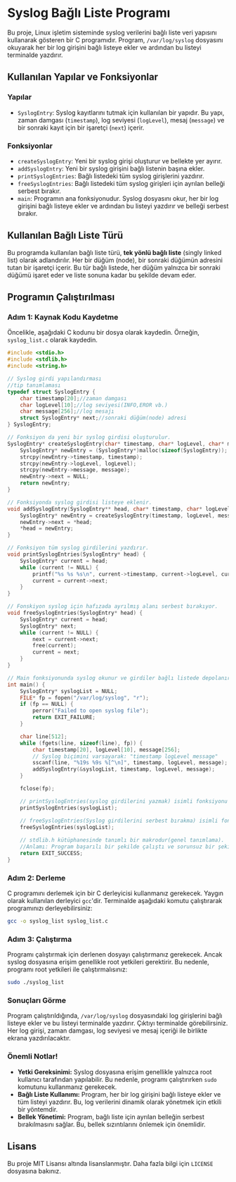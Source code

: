 # Syslog Bağlı Liste Programı

Bu proje, Linux işletim sisteminde syslog verilerini bağlı liste veri yapısını kullanarak gösteren bir C programıdır. Program, `/var/log/syslog` dosyasını okuyarak her bir log girişini bağlı listeye ekler ve ardından bu listeyi terminalde yazdırır.

## Kullanılan Yapılar ve Fonksiyonlar

### Yapılar

- `SyslogEntry`: Syslog kayıtlarını tutmak için kullanılan bir yapıdır. Bu yapı, zaman damgası (`timestamp`), log seviyesi (`logLevel`), mesaj (`message`) ve bir sonraki kayıt için bir işaretçi (`next`) içerir.

### Fonksiyonlar

- `createSyslogEntry`: Yeni bir syslog girişi oluşturur ve bellekte yer ayırır.
- `addSyslogEntry`: Yeni bir syslog girişini bağlı listenin başına ekler.
- `printSyslogEntries`: Bağlı listedeki tüm syslog girişlerini yazdırır.
- `freeSyslogEntries`: Bağlı listedeki tüm syslog girişleri için ayrılan belleği serbest bırakır.
- `main`: Programın ana fonksiyonudur. Syslog dosyasını okur, her bir log girişini bağlı listeye ekler ve ardından bu listeyi yazdırır ve belleği serbest bırakır.

## Kullanılan Bağlı Liste Türü

Bu programda kullanılan bağlı liste türü, **tek yönlü bağlı liste** (singly linked list) olarak adlandırılır. Her bir düğüm (node), bir sonraki düğümün adresini tutan bir işaretçi içerir. Bu tür bağlı listede, her düğüm yalnızca bir sonraki düğümü işaret eder ve liste sonuna kadar bu şekilde devam eder.

## Programın Çalıştırılması

### Adım 1: Kaynak Kodu Kaydetme

Öncelikle, aşağıdaki C kodunu bir dosya olarak kaydedin. Örneğin, `syslog_list.c` olarak kaydedin.

```c
#include <stdio.h>
#include <stdlib.h>
#include <string.h>

// Syslog girdi yapılandırması
//tip tanımlaması
typedef struct SyslogEntry {
    char timestamp[20];//zaman damgası
    char logLevel[10];//log seviyesi(INFO,EROR vb.)
    char message[256];//log mesajı
    struct SyslogEntry* next;//sonraki düğüm(node) adresi
} SyslogEntry;

// Fonksiyon da yeni bir syslog girdisi oluşturulur.
SyslogEntry* createSyslogEntry(char* timestamp, char* logLevel, char* message) {
    SyslogEntry* newEntry = (SyslogEntry*)malloc(sizeof(SyslogEntry));
    strcpy(newEntry->timestamp, timestamp);
    strcpy(newEntry->logLevel, logLevel);
    strcpy(newEntry->message, message);
    newEntry->next = NULL;
    return newEntry;
}

// Fonksiyonda syslog girdisi listeye eklenir.
void addSyslogEntry(SyslogEntry** head, char* timestamp, char* logLevel, char* message) {
    SyslogEntry* newEntry = createSyslogEntry(timestamp, logLevel, message);
    newEntry->next = *head;
    *head = newEntry;
}

// Fonksiyon tüm syslog girdilerini yazdırır.
void printSyslogEntries(SyslogEntry* head) {
    SyslogEntry* current = head;
    while (current != NULL) {
        printf("%s %s %s\n", current->timestamp, current->logLevel, current->message);
        current = current->next;
    }
}

// Fonskiyon syslog için hafızada ayrılmış alanı serbest bırakıyor.
void freeSyslogEntries(SyslogEntry* head) {
    SyslogEntry* current = head;
    SyslogEntry* next;
    while (current != NULL) {
        next = current->next;
        free(current);
        current = next;
    }
}

// Main fonksiyonunda syslog okunur ve girdiler bağlı listede depolanır.
int main() {
    SyslogEntry* syslogList = NULL;
    FILE* fp = fopen("/var/log/syslog", "r");
    if (fp == NULL) {
        perror("Failed to open syslog file");
        return EXIT_FAILURE;
    }

    char line[512];
    while (fgets(line, sizeof(line), fp)) {
        char timestamp[20], logLevel[10], message[256];
        // Syslog biçimini varsayarak: "timestamp logLevel message"
        sscanf(line, "%19s %9s %[^\n]", timestamp, logLevel, message);
        addSyslogEntry(&syslogList, timestamp, logLevel, message);
    }

    fclose(fp);

    // printSyslogEntries(syslog girdilerini yazmak) isimli fonksiyonu çağırma.
    printSyslogEntries(syslogList);

    // freeSyslogEntries(Syslog girdilerini serbest bırakma) isimli fonksiyonu çağırma.
    freeSyslogEntries(syslogList);
    
    // stdlib.h kütüphanesinde tanımlı bir makrodur(genel tanımlama).
	//Anlamı: Program başarılı bir şekilde çalıştı ve sorunsuz bir şekilde sonlandı.
    return EXIT_SUCCESS;
}
```

### Adım 2: Derleme

C programını derlemek için bir C derleyicisi kullanmanız gerekecek. Yaygın olarak kullanılan derleyici `gcc`'dir. Terminalde aşağıdaki komutu çalıştırarak programınızı derleyebilirsiniz:

```sh
gcc -o syslog_list syslog_list.c
```

### Adım 3: Çalıştırma

Programı çalıştırmak için derlenen dosyayı çalıştırmanız gerekecek. Ancak syslog dosyasına erişim genellikle root yetkileri gerektirir. Bu nedenle, programı root yetkileri ile çalıştırmalısınız:

```sh
sudo ./syslog_list
```

### Sonuçları Görme

Program çalıştırıldığında, `/var/log/syslog` dosyasındaki log girişlerini bağlı listeye ekler ve bu listeyi terminalde yazdırır. Çıktıyı terminalde görebilirsiniz. Her log girişi, zaman damgası, log seviyesi ve mesaj içeriği ile birlikte ekrana yazdırılacaktır.

### Önemli Notlar!

- **Yetki Gereksinimi:** Syslog dosyasına erişim genellikle yalnızca root kullanıcı tarafından yapılabilir. Bu nedenle, programı çalıştırırken `sudo` komutunu kullanmanız gerekecek.
- **Bağlı Liste Kullanımı:** Program, her bir log girişini bağlı listeye ekler ve tüm listeyi yazdırır. Bu, log verilerini dinamik olarak yönetmek için etkili bir yöntemdir.
- **Bellek Yönetimi:** Program, bağlı liste için ayrılan belleğin serbest bırakılmasını sağlar. Bu, bellek sızıntılarını önlemek için önemlidir.

## Lisans

Bu proje MIT Lisansı altında lisanslanmıştır. Daha fazla bilgi için `LICENSE` dosyasına bakınız.
